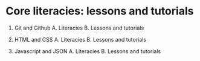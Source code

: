 # Core literacies: lessons and tutorials

1. Git and Github 
  A. Literacies
  B. Lessons and tutorials

2. HTML and CSS 
  A. Literacies
  B. Lessons and tutorials

3. Javascript and JSON
  A. Literacies
  B. Lessons and tutorials 
